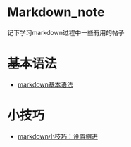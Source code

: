# Markdown_note
记下学习markdown过程中一些有用的帖子

# 基本语法
- [markdown基本语法](https://github.com/younghz/Markdown)


# 小技巧
- [markdown小技巧：设置缩进](https://www.jianshu.com/p/9d94660a96f1)

